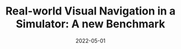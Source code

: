 ---
title: "Real-world Visual Navigation in a Simulator: A new Benchmark"
collection: publications
permalink: /publication/navdataset.pdf
date: 2022-05-01
venue: 'Preprint, Arxiv'
authors: Kiran Lekkala, Laurent Itti
excerpt: 'We propose a novel dataset and a simulator which can be used to evaluate agents on RL and Planning for the task of Real-world Visual Navigation. Although our dataset spans over a smaller range compared to google streetview, we focus on more complex set of intersection and more intersection.'
---